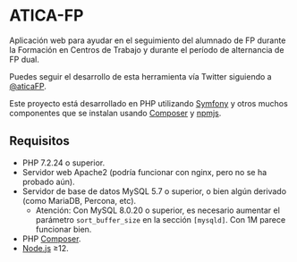 ATICA-FP
========

Aplicación web para ayudar en el seguimiento del alumnado de FP durante la Formación en Centros de Trabajo y
durante el período de alternancia de FP dual.

Puedes seguir el desarrollo de esta herramienta vía Twitter siguiendo a [@aticaFP].

Este proyecto está desarrollado en PHP utilizando [Symfony] y otros muchos componentes que se instalan usando
[Composer] y [npmjs].

## Requisitos

- PHP 7.2.24 o superior.
- Servidor web Apache2 (podría funcionar con nginx, pero no se ha probado aún).
- Servidor de base de datos MySQL 5.7 o superior, o bien algún derivado (como MariaDB, Percona, etc).
    * Atención: Con MySQL 8.0.20 o superior, es necesario aumentar el parámetro `sort_buffer_size` en
      la sección `[mysqld]`. Con 1M parece funcionar bien.
- PHP [Composer].
- [Node.js] ≥12.

[Symfony]: http://symfony.com/
[Composer]: http://getcomposer.org
[AGPL versión 3]: http://www.gnu.org/licenses/agpl.html
[Node.js]: https://nodejs.org/en/
[npmjs]: https://npmjs.com/
[@aticaFP]: https://twitter.com/aticaFP

